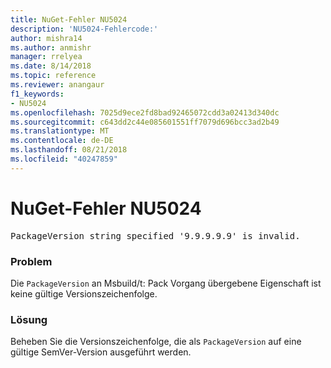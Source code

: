 ```yaml
---
title: NuGet-Fehler NU5024
description: 'NU5024-Fehlercode:'
author: mishra14
ms.author: anmishr
manager: rrelyea
ms.date: 8/14/2018
ms.topic: reference
ms.reviewer: anangaur
f1_keywords:
- NU5024
ms.openlocfilehash: 7025d9ece2fd8bad92465072cdd3a02413d340dc
ms.sourcegitcommit: c643dd2c44e085601551ff7079d696bcc3ad2b49
ms.translationtype: MT
ms.contentlocale: de-DE
ms.lasthandoff: 08/21/2018
ms.locfileid: "40247859"
---
```

# <a name="nuget-error-nu5024"></a>NuGet-Fehler NU5024
<pre>PackageVersion string specified '9.9.9.9.9' is invalid.</pre>

### <a name="issue"></a>Problem

Die `PackageVersion` an Msbuild/t: Pack Vorgang übergebene Eigenschaft ist keine gültige Versionszeichenfolge.


### <a name="solution"></a>Lösung

Beheben Sie die Versionszeichenfolge, die als `PackageVersion` auf eine gültige SemVer-Version ausgeführt werden.

